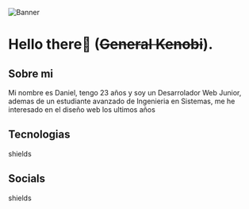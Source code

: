 ![Banner](https://user-images.githubusercontent.com/83776673/130269668-2f85a29e-b59c-4814-a5ea-bce8479eab57.png)
# Hello there👋 (~~General Kenobi~~). 
## Sobre mi
<p> Mi nombre es Daniel, tengo 23 años y soy un Desarrolador Web Junior, ademas de un estudiante avanzado de Ingenieria en Sistemas, me he interesado en el diseño web los ultimos años</p>

## Tecnologias
<p> shields</p>

## Socials
<p> shields </p>






<!--
**Dunglita/Dunglita** is a ✨ _special_ ✨ repository because its `README.md` (this file) appears on your GitHub profile.
-->

